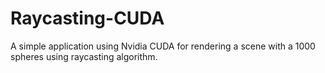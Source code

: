 # Raycasting-CUDA
A simple application using Nvidia CUDA for rendering a scene with a 1000 spheres using raycasting algorithm.
